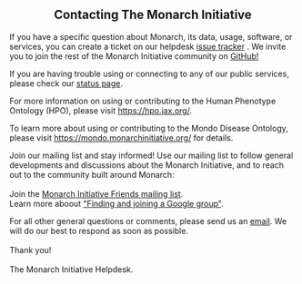 <div class="container-fluid monarch-view contact">
  <h2 class="page-title">Contacting The Monarch Initiative</h2>
  <div class="contact">
    <p>
      If you have a specific question about Monarch, its data, usage, software,
      or services, you can create a ticket on our helpdesk
      <a
        href="https://github.com/monarch-initiative/helpdesk/issues"
        target="__blank"
        >issue tracker</a
      >
      . We invite you to join the rest of the Monarch Initiative community on
      <a href="https://github.com/monarch-initiative" target="__blank"
        >GitHub!</a
      >
    </p>
    <p>
      If you are having trouble using or connecting to any of our public
      services, please check our
      <a href="https://status.monarchinitiative.org/" target="__blank"
        >status page</a
      >.
    </p>
    <p>
      For more information on using or contributing to the Human Phenotype
      Ontology (HPO), please visit
      <a href="https://hpo.jax.org/" target="__blank">https://hpo.jax.org/</a>.
    </p>
    <p>
      To learn more about using or contributing to the Mondo Disease Ontology,
      please visit
      <a href="https://mondo.monarchinitiative.org/" target="__blank"
        >https://mondo.monarchinitiative.org/</a
      >
      for details.
    </p>
    <p>
      Join our mailing list and stay informed! Use our mailing list to follow
      general developments and discussions about the Monarch Initiative, and to
      reach out to the community built around Monarch:
      <br /><br />
      Join the
      <a
        href="https://groups.google.com/forum/#!forumsearch/Monarch$20Initiative$20Friends"
        >Monarch Initiative Friends mailing list</a
      >.<br />
      Learn more aboout
      <a href="https://support.google.com/groups/answer/1067205?hl=en">
        "Finding and joining a Google group"</a
      >.<br />
    </p>
    <p>
      For all other general questions or comments, please send us an
      <a href="mailto:info@monarchinitiative.org">email</a>. We will do our best
      to respond as soon as possible. <br /><br />
      Thank you!
      <br /><br />
      The Monarch Initiative Helpdesk.
    </p>
  </div>
</div>

<style lang="scss">
  @import "~@/style/variables";

  .contact {
    h2 {
      text-align: center;
    }
  }
</style>

